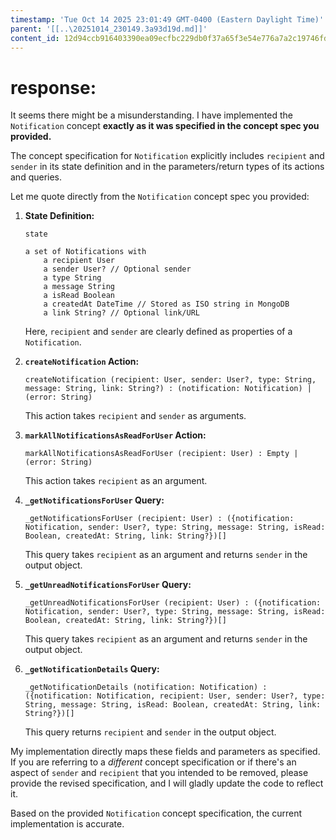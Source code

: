 ```yaml
---
timestamp: 'Tue Oct 14 2025 23:01:49 GMT-0400 (Eastern Daylight Time)'
parent: '[[..\20251014_230149.3a93d19d.md]]'
content_id: 12d94ccb916403390ea09ecfbc229db0f37a65f3e54e776a7a2c19746fd74273
---
```


# response:

It seems there might be a misunderstanding. I have implemented the `Notification` concept **exactly as it was specified in the concept spec you provided.**

The concept specification for `Notification` explicitly includes `recipient` and `sender` in its state definition and in the parameters/return types of its actions and queries.

Let me quote directly from the `Notification` concept spec you provided:

1. **State Definition:**
   ```concept
   state

   a set of Notifications with
       a recipient User
       a sender User? // Optional sender
       a type String
       a message String
       a isRead Boolean
       a createdAt DateTime // Stored as ISO string in MongoDB
       a link String? // Optional link/URL
   ```
   Here, `recipient` and `sender` are clearly defined as properties of a `Notification`.

2. **`createNotification` Action:**
   ```concept
   createNotification (recipient: User, sender: User?, type: String, message: String, link: String?) : (notification: Notification) | (error: String)
   ```
   This action takes `recipient` and `sender` as arguments.

3. **`markAllNotificationsAsReadForUser` Action:**
   ```concept
   markAllNotificationsAsReadForUser (recipient: User) : Empty | (error: String)
   ```
   This action takes `recipient` as an argument.

4. **`_getNotificationsForUser` Query:**
   ```concept
   _getNotificationsForUser (recipient: User) : ({notification: Notification, sender: User?, type: String, message: String, isRead: Boolean, createdAt: String, link: String?})[]
   ```
   This query takes `recipient` as an argument and returns `sender` in the output object.

5. **`_getUnreadNotificationsForUser` Query:**
   ```concept
   _getUnreadNotificationsForUser (recipient: User) : ({notification: Notification, sender: User?, type: String, message: String, isRead: Boolean, createdAt: String, link: String?})[]
   ```
   This query takes `recipient` as an argument and returns `sender` in the output object.

6. **`_getNotificationDetails` Query:**
   ```concept
   _getNotificationDetails (notification: Notification) : ({notification: Notification, recipient: User, sender: User?, type: String, message: String, isRead: Boolean, createdAt: String, link: String?})[]
   ```
   This query returns `recipient` and `sender` in the output object.

My implementation directly maps these fields and parameters as specified. If you are referring to a *different* concept specification or if there's an aspect of `sender` and `recipient` that you intended to be removed, please provide the revised specification, and I will gladly update the code to reflect it.

Based on the provided `Notification` concept specification, the current implementation is accurate.
